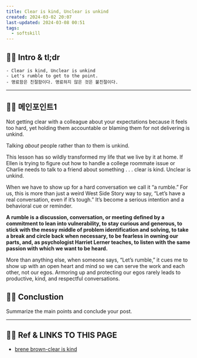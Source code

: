 ```yaml
---
title: Clear is kind, Unclear is unkind
created: 2024-03-02 20:07
last-updated: 2024-03-08 00:51
tags:
  - softskill
---
```


## 👯‍♂️ Intro & tl;dr

```ad-tldr
- Clear is kind, Unclear is unkind
- Let's rumble to get to the point.
- 명료함은 친절함이다. 명료하지 않은 것은 불친절이다.
```

--- 

## 👯‍♂️ 메인포인트1

Not getting clear with a colleague about your expectations because it feels too hard, yet holding them accountable or blaming them for not delivering is unkind.

Talking _about_ people rather than _to_ them is unkind.

This lesson has so wildly transformed my life that we live by it at home. If Ellen is trying to figure out how to handle a college roommate issue or Charlie needs to talk to a friend about something . . . clear is kind. Unclear is unkind.

When we have to show up for a hard conversation we call it “a rumble.” For us, this is more than just a weird West Side Story way to say, “Let’s have a real conversation, even if it’s tough.” It’s become a serious intention and a behavioral cue or reminder.

**A rumble is a discussion, conversation, or meeting defined by a commitment to lean into vulnerability, to stay curious and generous, to stick with the messy middle of problem identification and solving, to take a break and circle back when necessary, to be fearless in owning our parts, and, as psychologist Harriet Lerner teaches, to listen with the same passion with which we want to be heard.**

More than anything else, when someone says, “Let’s rumble,” it cues me to show up with an open heart and mind so we can serve the work and each other, not our egos. Armoring up and protecting our egos rarely leads to productive, kind, and respectful conversations.

## 👯‍♂️ Conclustion

Summarize the main points and conclude your post.

--- 

## 👯‍♂️ Ref & LINKS TO THIS PAGE

- [brene brown-clear is kind](https://brenebrown.com/articles/2018/10/15/clear-is-kind-unclear-is-unkind/)  
